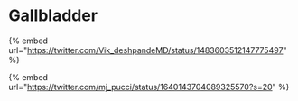 # Gallbladder

{% embed url="https://twitter.com/Vik_deshpandeMD/status/1483603512147775497" %}

{% embed url="https://twitter.com/mj_pucci/status/1640143704089325570?s=20" %}
